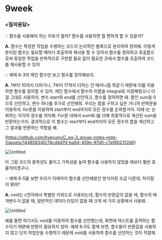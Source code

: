 # 9week

### <질의응답>

<aside>
💡 함수를 사용해야 하는 이유가 뭘까? 함수를 사용하면 뭘 편하게 할 수 있을까?

</aside>

**A.** 함수는 특정한 작업을 수행하는 코드의 논리적인 블록으로 분리하여 정의해. 이렇게 분리된 함수는 필요할 때마다 호출하여 재사용 할 수 있어서 함수를 정의하고 호출함으로써 동일한 작업을 반복적으로 구현할 필요 없이 필요한 곳에서 함수를 호출하여 코드를 재사용할 수 있어

<aside>
💡 예제 8-3의 메인 함수만 보고 함수를 정의해보자.

</aside>

**A.** 1부터 10까지 더하거나, 7부터 17까지 더하는 건 매커니즘 똑같기 때문에 이를 이용하면 함수를 정의할 수 있어. 메인 함수에서 함수의 이름을 integral로 지정해뒀으니 이걸 그대로 사용하자. 변수 start와 end를 선언하고, 함수를 정의하면 돼. 합인 sum을 0으로 선언하고, 변수 하나를 추가로 선언해줘. 우리는 합을 구하고 싶은 거니까 반복문을 이용하자. for문을 이용하여 start부터 end까지의 모든 정수를 순회할거야. 이때 i는 순회하는 각각의 정수를 의미해. For문 내에서 sum에 i를 더해 최종적으로 계산된 sum을 반환하는거지. 결과적으로 이 함수는 start부터 end까지의 모든 정수의 합을 계산하고 그 결과를 반환하는 역할을 해.

(https://github.com/hyeyuny/C_pg-3_group-notes-note-1/assets/144858340/74cd4d7d-ba94-459e-97d0-c7af802312d0)

![Untitled](9week%20d9c5485138e34a6fbc86212183e038b5/Untitled%201.png)

아 그럼 코드의 중복성도 줄이고 가독성을 높여 함수를 사용하지 않았을 때보다 훨씬 효율적이겠구나.

<aside>
💡 예제 8-5를 보면 우리가 이때까지 함수를 선언해왔던 방식이랑 조금 다른데, 차이점이 뭐야?

</aside>

**A.** void는 c언어에서 특별한 키워드로 사용되는데, 함수의 반환값이 없을 때, 함수의 매개변수가 없을 때, 일반적인 데이터 타입이 없을 때 크게 세 가지 상황에서 사용돼.

![Untitled](9week%20d9c5485138e34a6fbc86212183e038b5/Untitled%202.png)

예를 들면 여기서도 void를 이용하여 함수를 선언했는데, 화면에 텍스트를 출력하는 함수이기 때문에 반환이 필요하지 않아. 예제 8-5도 함께 보면, 함수들이 반환값을 사용하지 않고 단지 작업만을 수행하기 때문에 void를 사용하여 함수를 선언하는 것이 적절해.
